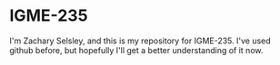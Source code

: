 # IGME-235

I'm Zachary Selsley, and this is my repository for IGME-235. I've used github before, but hopefully I'll get a better understanding of it now.
